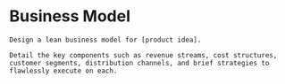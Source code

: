 # Business Model

`Design a lean business model for [product idea].`

`Detail the key components such as revenue streams, cost structures, customer segments, distribution channels, and brief strategies to flawlessly execute on each.`
